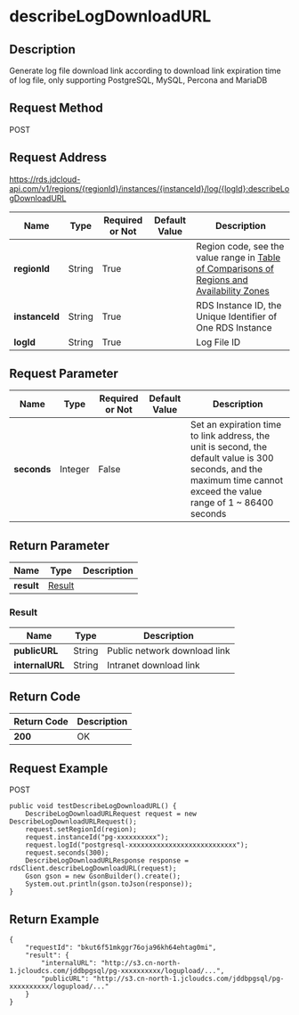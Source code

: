 # describeLogDownloadURL


## Description
Generate log file download link according to download link expiration time of log file, only supporting PostgreSQL, MySQL, Percona and MariaDB

## Request Method
POST

## Request Address
https://rds.jdcloud-api.com/v1/regions/{regionId}/instances/{instanceId}/log/{logId}:describeLogDownloadURL

|Name|Type|Required or Not|Default Value|Description|
|---|---|---|---|---|
|**regionId**|String|True| |Region code, see the value range in [Table of Comparisons of Regions and Availability Zones](../Enum-Definitions/Regions-AZ.md)|
|**instanceId**|String|True| |RDS Instance ID, the Unique Identifier of One RDS Instance|
|**logId**|String|True| |Log File ID|

## Request Parameter
|Name|Type|Required or Not|Default Value|Description|
|---|---|---|---|---|
|**seconds**|Integer|False| |Set an expiration time to link address, the unit is second, the default value is 300 seconds, and the maximum time cannot exceed the value range of 1 ~ 86400 seconds|


## Return Parameter
|Name|Type|Description|
|---|---|---|
|**result**|[Result](describelogdownloadurl#result)| |

### <div id="result">Result</div>
|Name|Type|Description|
|---|---|---|
|**publicURL**|String|Public network download link|
|**internalURL**|String|Intranet download link|

## Return Code
|Return Code|Description|
|---|---|
|**200**|OK|

## Request Example
POST
```
public void testDescribeLogDownloadURL() {
    DescribeLogDownloadURLRequest request = new DescribeLogDownloadURLRequest();
    request.setRegionId(region);
    request.instanceId("pg-xxxxxxxxxx");
    request.logId("postgresql-xxxxxxxxxxxxxxxxxxxxxxxxxxx");
    request.seconds(300);
    DescribeLogDownloadURLResponse response = rdsClient.describeLogDownloadURL(request);
    Gson gson = new GsonBuilder().create();
    System.out.println(gson.toJson(response));
}

```

## Return Example
```
{
    "requestId": "bkut6f51mkggr76oja96kh64ehtag0mi", 
    "result": {
        "internalURL": "http://s3.cn-north-1.jcloudcs.com/jddbpgsql/pg-xxxxxxxxxx/logupload/...", 
        "publicURL": "http://s3.cn-north-1.jcloudcs.com/jddbpgsql/pg-xxxxxxxxxx/logupload/..."
    }
}
```
